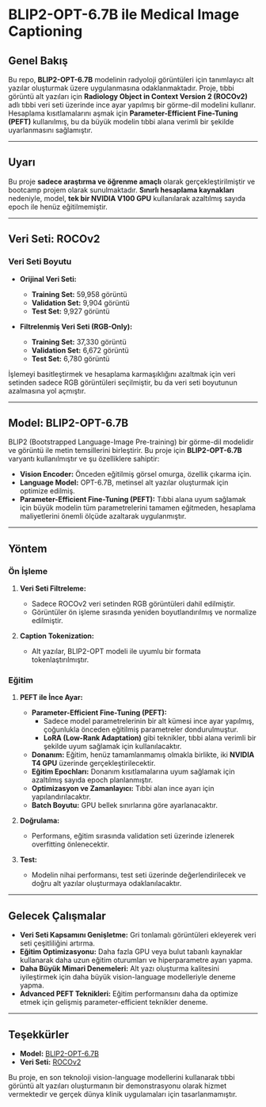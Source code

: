 # BLIP2-OPT-6.7B ile Medical Image Captioning

## Genel Bakış

Bu repo, **BLIP2-OPT-6.7B** modelinin radyoloji görüntüleri için tanımlayıcı alt yazılar oluşturmak üzere uygulanmasına odaklanmaktadır. Proje, tıbbi görüntü alt yazıları için **Radiology Object in Context Version 2 (ROCOv2)** adlı tıbbi veri seti üzerinde ince ayar yapılmış bir görme-dil modelini kullanır. Hesaplama kısıtlamalarını aşmak için **Parameter-Efficient Fine-Tuning (PEFT)** kullanılmış, bu da büyük modelin tıbbi alana verimli bir şekilde uyarlanmasını sağlamıştır.

---

## Uyarı

Bu proje **sadece araştırma ve öğrenme amaçlı** olarak gerçekleştirilmiştir ve bootcamp projem olarak sunulmaktadır. **Sınırlı hesaplama kaynakları** nedeniyle, model, **tek bir NVIDIA V100 GPU** kullanılarak azaltılmış sayıda epoch ile henüz eğitilmemiştir.

---

## Veri Seti: ROCOv2

### Veri Seti Boyutu

- **Orijinal Veri Seti:**

  - **Training Set:** 59,958 görüntü
  - **Validation Set:** 9,904 görüntü
  - **Test Set:** 9,927 görüntü

- **Filtrelenmiş Veri Seti (RGB-Only):**
  - **Training Set:** 37,330 görüntü
  - **Validation Set:** 6,672 görüntü
  - **Test Set:** 6,780 görüntü

İşlemeyi basitleştirmek ve hesaplama karmaşıklığını azaltmak için veri setinden sadece RGB görüntüleri seçilmiştir, bu da veri seti boyutunun azalmasına yol açmıştır.

---

## Model: BLIP2-OPT-6.7B

BLIP2 (Bootstrapped Language-Image Pre-training) bir görme-dil modelidir ve görüntü ile metin temsillerini birleştirir. Bu proje için **BLIP2-OPT-6.7B** varyantı kullanılmıştır ve şu özelliklere sahiptir:

- **Vision Encoder:** Önceden eğitilmiş görsel omurga, özellik çıkarma için.
- **Language Model:** OPT-6.7B, metinsel alt yazılar oluşturmak için optimize edilmiş.
- **Parameter-Efficient Fine-Tuning (PEFT):** Tıbbi alana uyum sağlamak için büyük modelin tüm parametrelerini tamamen eğitmeden, hesaplama maliyetlerini önemli ölçüde azaltarak uygulanmıştır.

---

## Yöntem

### Ön İşleme

1. **Veri Seti Filtreleme:**

   - Sadece ROCOv2 veri setinden RGB görüntüleri dahil edilmiştir.
   - Görüntüler ön işleme sırasında yeniden boyutlandırılmış ve normalize edilmiştir.

2. **Caption Tokenization:**
   - Alt yazılar, BLIP2-OPT modeli ile uyumlu bir formata tokenlaştırılmıştır.

### Eğitim

1. **PEFT ile İnce Ayar:**

   - **Parameter-Efficient Fine-Tuning (PEFT):**
     - Sadece model parametrelerinin bir alt kümesi ince ayar yapılmış, çoğunlukla önceden eğitilmiş parametreler dondurulmuştur.
     - **LoRA (Low-Rank Adaptation)** gibi teknikler, tıbbi alana verimli bir şekilde uyum sağlamak için kullanılacaktır.
   - **Donanım:** Eğitim, henüz tamamlanmamış olmakla birlikte, iki **NVIDIA T4 GPU** üzerinde gerçekleştirilecektir.
   - **Eğitim Epochları:** Donanım kısıtlamalarına uyum sağlamak için azaltılmış sayıda epoch planlanmıştır.
   - **Optimizasyon ve Zamanlayıcı:** Tıbbi alan ince ayarı için yapılandırılacaktır.
   - **Batch Boyutu:** GPU bellek sınırlarına göre ayarlanacaktır.

2. **Doğrulama:**

   - Performans, eğitim sırasında validation seti üzerinde izlenerek overfitting önlenecektir.

3. **Test:**
   - Modelin nihai performansı, test seti üzerinde değerlendirilecek ve doğru alt yazılar oluşturmaya odaklanılacaktır.

---

## Gelecek Çalışmalar

- **Veri Seti Kapsamını Genişletme:** Gri tonlamalı görüntüleri ekleyerek veri seti çeşitliliğini artırma.
- **Eğitim Optimizasyonu:** Daha fazla GPU veya bulut tabanlı kaynaklar kullanarak daha uzun eğitim oturumları ve hiperparametre ayarı yapma.
- **Daha Büyük Mimari Denemeleri:** Alt yazı oluşturma kalitesini iyileştirmek için daha büyük vision-language modelleriyle deneme yapma.
- **Advanced PEFT Teknikleri:** Eğitim performansını daha da optimize etmek için gelişmiş parameter-efficient teknikler deneme.

---

## Teşekkürler

- **Model:** [BLIP2-OPT-6.7B](https://huggingface.co/Salesforce/blip2-opt-6.7b)
- **Veri Seti:** [ROCOv2](https://github.com/sctg-development/ROCOv2-radiology)

Bu proje, en son teknoloji vision-language modellerini kullanarak tıbbi görüntü alt yazıları oluşturmanın bir demonstrasyonu olarak hizmet vermektedir ve gerçek dünya klinik uygulamaları için tasarlanmamıştır.
